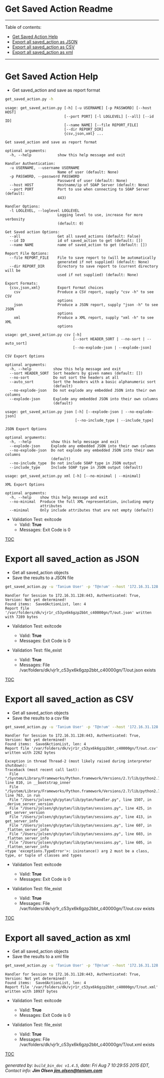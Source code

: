 Get Saved Action Readme
===========================

---------------------------
<a name='toc'>Table of contents:</a>

  * [Get Saved Action Help](#user-content-get-saved-action-help)
  * [Export all saved_action as JSON](#user-content-export-all-saved_action-as-json)
  * [Export all saved_action as CSV](#user-content-export-all-saved_action-as-csv)
  * [Export all saved_action as xml](#user-content-export-all-saved_action-as-xml)

---------------------------

# Get Saved Action Help

  * Get saved_action and save as report format

```bash
get_saved_action.py -h
```

```
usage: get_saved_action.py [-h] [-u USERNAME] [-p PASSWORD] [--host HOST]
                           [--port PORT] [-l LOGLEVEL] [--all] [--id ID]
                           [--name NAME] [--file REPORT_FILE]
                           [--dir REPORT_DIR]
                           {csv,json,xml} ...

Get saved_action and save as report format

optional arguments:
  -h, --help            show this help message and exit

Handler Authentication:
  -u USERNAME, --username USERNAME
                        Name of user (default: None)
  -p PASSWORD, --password PASSWORD
                        Password of user (default: None)
  --host HOST           Hostname/ip of SOAP Server (default: None)
  --port PORT           Port to use when connecting to SOAP Server (default:
                        443)

Handler Options:
  -l LOGLEVEL, --loglevel LOGLEVEL
                        Logging level to use, increase for more verbosity
                        (default: 0)

Get Saved action Options:
  --all                 Get all saved_actions (default: False)
  --id ID               id of saved_action to get (default: [])
  --name NAME           name of saved_action to get (default: [])

Report File Options:
  --file REPORT_FILE    File to save report to (will be automatically
                        generated if not supplied) (default: None)
  --dir REPORT_DIR      Directory to save report to (current directory will be
                        used if not supplied) (default: None)

Export Formats:
  {csv,json,xml}        Export Format choices
    csv                 Produce a CSV report, supply "csv -h" to see CSV
                        options
    json                Produce a JSON report, supply "json -h" to see JSON
                        options
    xml                 Produce a XML report, supply "xml -h" to see XML
                        options

usage: get_saved_action.py csv [-h]
                               [--sort HEADER_SORT | --no-sort | --auto_sort]
                               [--no-explode-json | --explode-json]

CSV Export Options

optional arguments:
  -h, --help          show this help message and exit
  --sort HEADER_SORT  Sort headers by given names (default: [])
  --no-sort           Do not sort the headers at all
  --auto_sort         Sort the headers with a basic alphanumeric sort
                      (default)
  --no-explode-json   Do not explode any embedded JSON into their own columns
  --explode-json      Explode any embedded JSON into their own columns
                      (default)

usage: get_saved_action.py json [-h] [--explode-json | --no-explode-json]
                                [--no-include_type | --include_type]

JSON Export Options

optional arguments:
  -h, --help         show this help message and exit
  --explode-json     Explode any embedded JSON into their own columns
  --no-explode-json  Do not explode any embedded JSON into their own columns
                     (default)
  --no-include_type  Do not include SOAP type in JSON output
  --include_type     Include SOAP type in JSON output (default)

usage: get_saved_action.py xml [-h] [--no-minimal | --minimal]

XML Export Options

optional arguments:
  -h, --help    show this help message and exit
  --no-minimal  Produce the full XML representation, including empty
                attributes
  --minimal     Only include attributes that are not empty (default)
```

  * Validation Test: exitcode
    * Valid: **True**
    * Messages: Exit Code is 0



[TOC](#user-content-toc)


# Export all saved_action as JSON

  * Get all saved_action objects
  * Save the results to a JSON file

```bash
get_saved_action.py -u 'Tanium User' -p 'T@n!um' --host '172.16.31.128' --loglevel 1 --all --file "/var/folders/dk/vjr1r_c53yx6k6gzp2bbt_c40000gn/T/out.json" json
```

```
Handler for Session to 172.16.31.128:443, Authenticated: True, Version: Not yet determined!
Found items:  SavedActionList, len: 4
Report file '/var/folders/dk/vjr1r_c53yx6k6gzp2bbt_c40000gn/T/out.json' written with 7289 bytes
```

  * Validation Test: exitcode
    * Valid: **True**
    * Messages: Exit Code is 0

  * Validation Test: file_exist
    * Valid: **True**
    * Messages: File /var/folders/dk/vjr1r_c53yx6k6gzp2bbt_c40000gn/T/out.json exists



[TOC](#user-content-toc)


# Export all saved_action as CSV

  * Get all saved_action objects
  * Save the results to a csv file

```bash
get_saved_action.py -u 'Tanium User' -p 'T@n!um' --host '172.16.31.128' --loglevel 1 --all --file "/var/folders/dk/vjr1r_c53yx6k6gzp2bbt_c40000gn/T/out.csv" csv
```

```
Handler for Session to 172.16.31.128:443, Authenticated: True, Version: Not yet determined!
Found items:  SavedActionList, len: 4
Report file '/var/folders/dk/vjr1r_c53yx6k6gzp2bbt_c40000gn/T/out.csv' written with 2262 bytes
```

```STDERR
Exception in thread Thread-2 (most likely raised during interpreter shutdown):
Traceback (most recent call last):
  File "/System/Library/Frameworks/Python.framework/Versions/2.7/lib/python2.7/threading.py", line 810, in __bootstrap_inner
  File "/System/Library/Frameworks/Python.framework/Versions/2.7/lib/python2.7/threading.py", line 763, in run
  File "/Users/jolsen/gh/pytan/lib/pytan/handler.py", line 1507, in _derive_server_version
  File "/Users/jolsen/gh/pytan/lib/pytan/sessions.py", line 425, in get_server_version
  File "/Users/jolsen/gh/pytan/lib/pytan/sessions.py", line 413, in get_server_info
  File "/Users/jolsen/gh/pytan/lib/pytan/sessions.py", line 607, in _flatten_server_info
  File "/Users/jolsen/gh/pytan/lib/pytan/sessions.py", line 603, in _flatten_server_info
  File "/Users/jolsen/gh/pytan/lib/pytan/sessions.py", line 605, in _flatten_server_info
<type 'exceptions.TypeError'>: isinstance() arg 2 must be a class, type, or tuple of classes and types
```

  * Validation Test: exitcode
    * Valid: **True**
    * Messages: Exit Code is 0

  * Validation Test: file_exist
    * Valid: **True**
    * Messages: File /var/folders/dk/vjr1r_c53yx6k6gzp2bbt_c40000gn/T/out.csv exists



[TOC](#user-content-toc)


# Export all saved_action as xml

  * Get all saved_action objects
  * Save the results to a xml file

```bash
get_saved_action.py -u 'Tanium User' -p 'T@n!um' --host '172.16.31.128' --loglevel 1 --all --file "/var/folders/dk/vjr1r_c53yx6k6gzp2bbt_c40000gn/T/out.xml" xml
```

```
Handler for Session to 172.16.31.128:443, Authenticated: True, Version: Not yet determined!
Found items:  SavedActionList, len: 4
Report file '/var/folders/dk/vjr1r_c53yx6k6gzp2bbt_c40000gn/T/out.xml' written with 10937 bytes
```

  * Validation Test: exitcode
    * Valid: **True**
    * Messages: Exit Code is 0

  * Validation Test: file_exist
    * Valid: **True**
    * Messages: File /var/folders/dk/vjr1r_c53yx6k6gzp2bbt_c40000gn/T/out.xml exists



[TOC](#user-content-toc)


###### generated by: `build_bin_doc v1.4.5`, date: Fri Aug  7 10:29:55 2015 EDT, Contact info: **Jim Olsen <jim.olsen@tanium.com>**
